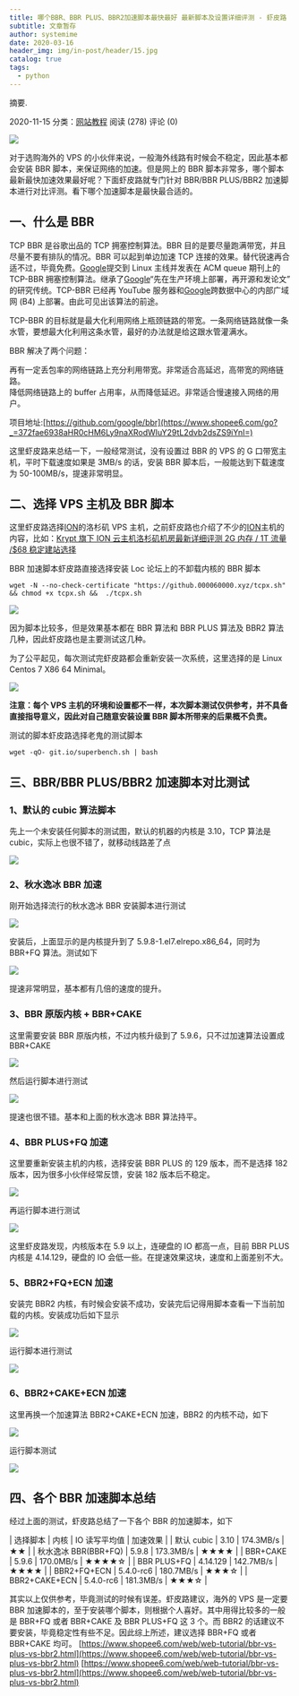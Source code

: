 ```yaml
---
title: 哪个BBR、BBR PLUS、BBR2加速脚本最快最好 最新脚本及设置详细评测 - 虾皮路
subtitle: 文章暂存
author: systemime
date: 2020-03-16
header_img: img/in-post/header/15.jpg
catalog: true
tags:
  - python
---
```

摘要.

<!-- more -->
2020-11-15 分类：[网站教程](https://www.shopee6.com/web/web-tutorial) 阅读 (278) 评论 (0)

[![](https://shopee6.flxzz.com/2020/11/20201115060936278.jpg!sh6)
](https://www.shopee6.com/go?_=0d5ef1350daHR0cHM6Ly9zaG9wZWU2LmZseHp6LmNvbS8yMDIwLzExLzIwMjAxMTE1MDYwOTM2Mjc4LmpwZw==)

对于选购海外的 VPS 的小伙伴来说，一般海外线路有时候会不稳定，因此基本都会安装 BBR 脚本，来保证网络的加速。但是网上的 BBR 脚本非常多，哪个脚本最新最快加速效果最好呢？下面虾皮路就专门针对 BBR/BBR PLUS/BBR2 加速脚本进行对比评测。看下哪个加速脚本是最快最合适的。

## 一、什么是 BBR

TCP BBR 是谷歌出品的 TCP 拥塞控制算法。BBR 目的是要尽量跑满带宽，并且尽量不要有排队的情况。BBR 可以起到单边加速 TCP 连接的效果。替代锐速再合适不过，毕竟免费。[Google](https://www.shopee6.com/tag/170 "View all posts in Google")提交到 Linux 主线并发表在 ACM queue 期刊上的 TCP-BBR 拥塞控制算法。继承了[Google](https://www.shopee6.com/tag/170 "View all posts in Google")“先在生产环境上部署，再开源和发论文” 的研究传统。TCP-BBR 已经再 YouTube 服务器和[Google](https://www.shopee6.com/tag/170 "View all posts in Google")跨数据中心的内部广域网 (B4) 上部署。由此可见出该算法的前途。

TCP-BBR 的目标就是最大化利用网络上瓶颈链路的带宽。一条网络链路就像一条水管，要想最大化利用这条水管，最好的办法就是给这跟水管灌满水。

BBR 解决了两个问题：

再有一定丢包率的网络链路上充分利用带宽。非常适合高延迟，高带宽的网络链路。  
降低网络链路上的 buffer 占用率，从而降低延迟。非常适合慢速接入网络的用户。

项目地址:[https://github.com/google/bbr](https://www.shopee6.com/go?_=372fae6938aHR0cHM6Ly9naXRodWIuY29tL2dvb2dsZS9iYnI=)

这里虾皮路来总结一下，一般经常测试，没有设置过 BBR 的 VPS 的 G 口带宽主机，平时下载速度如果是 3MB/s 的话，安装 BBR 脚本后，一般能达到下载速度为 50-100MB/s，提速非常明显。

## 二、选择 VPS 主机及 BBR 脚本

这里虾皮路选择[ION](https://www.shopee6.com/tag/44 "View all posts in ION")的洛杉矶 VPS 主机，之前虾皮路也介绍了不少的[ION](https://www.shopee6.com/tag/44 "View all posts in ION")主机的内容，比如：[Krypt 旗下 ION 云主机洛杉矶机房最新详细评测 2G 内存 / 1T 流量 /$68 稳定建站选择](https://www.shopee6.com/hosting/vps/krypt-ion-review.html)

BBR 加速脚本虾皮路直接选择安装 Loc 论坛上的不卸载内核的 BBR 脚本

    wget -N --no-check-certificate "https://github.000060000.xyz/tcpx.sh"  && chmod +x tcpx.sh &&  ./tcpx.sh

[![](https://shopee6.flxzz.com/2020/11/20201115053849370.jpg!sh6)
](https://www.shopee6.com/go?_=e72de36cb5aHR0cHM6Ly9zaG9wZWU2LmZseHp6LmNvbS8yMDIwLzExLzIwMjAxMTE1MDUzODQ5MzcwLmpwZw==)

因为脚本比较多，但是效果基本都在 BBR 算法和 BBR PLUS 算法及 BBR2 算法几种，因此虾皮路也是主要测试这几种。

为了公平起见，每次测试完虾皮路都会重新安装一次系统，这里选择的是 Linux Centos 7 X86 64 Minimal。

[![](https://shopee6.flxzz.com/2020/11/20201115053855123.jpg!sh6)
](https://www.shopee6.com/go?_=6d95d5c21caHR0cHM6Ly9zaG9wZWU2LmZseHp6LmNvbS8yMDIwLzExLzIwMjAxMTE1MDUzODU1MTIzLmpwZw==)

**注意：每个 VPS 主机的环境和设置都不一样，本次脚本测试仅供参考，并不具备直接指导意义，因此对自己随意安装设置 BBR 脚本所带来的后果概不负责。** 

测试的脚本虾皮路选择老鬼的测试脚本

    wget -qO- git.io/superbench.sh | bash

## 三、BBR/BBR PLUS/BBR2 加速脚本对比测试

### 1、默认的 cubic 算法脚本

先上一个未安装任何脚本的测试图，默认的机器的内核是 3.10，TCP 算法是 cubic，实际上也很不错了，就移动线路差了点

[![](https://shopee6.flxzz.com/2020/11/20201115053859465.jpg!sh6)
](https://www.shopee6.com/go?_=7db1397839aHR0cHM6Ly9zaG9wZWU2LmZseHp6LmNvbS8yMDIwLzExLzIwMjAxMTE1MDUzODU5NDY1LmpwZw==)

### 2、秋水逸冰 BBR 加速

刚开始选择流行的秋水逸冰 BBR 安装脚本进行测试

[![](https://shopee6.flxzz.com/2020/11/20201115053903934.jpg!sh6)
](https://www.shopee6.com/go?_=cc215b3e98aHR0cHM6Ly9zaG9wZWU2LmZseHp6LmNvbS8yMDIwLzExLzIwMjAxMTE1MDUzOTAzOTM0LmpwZw==)

安装后，上面显示的是内核提升到了 5.9.8-1.el7.elrepo.x86_64，同时为 BBR+FQ 算法。测试如下

[![](https://shopee6.flxzz.com/2020/11/20201115053907260.png!sh6)
](https://www.shopee6.com/go?_=ab8c514d70aHR0cHM6Ly9zaG9wZWU2LmZseHp6LmNvbS8yMDIwLzExLzIwMjAxMTE1MDUzOTA3MjYwLnBuZw==)

提速非常明显，基本都有几倍的速度的提升。

### 3、BBR 原版内核 + BBR+CAKE

这里需要安装 BBR 原版内核，不过内核升级到了 5.9.6，只不过加速算法设置成 BBR+CAKE

[![](https://shopee6.flxzz.com/2020/11/20201115053912901.png!sh6)
](https://www.shopee6.com/go?_=159811cb38aHR0cHM6Ly9zaG9wZWU2LmZseHp6LmNvbS8yMDIwLzExLzIwMjAxMTE1MDUzOTEyOTAxLnBuZw==)

然后运行脚本进行测试

[![](https://shopee6.flxzz.com/2020/11/20201115053916505.png!sh6)
](https://www.shopee6.com/go?_=a8cb7cb901aHR0cHM6Ly9zaG9wZWU2LmZseHp6LmNvbS8yMDIwLzExLzIwMjAxMTE1MDUzOTE2NTA1LnBuZw==)

提速也很不错。基本和上面的秋水逸冰 BBR 算法持平。

### 4、BBR PLUS+FQ 加速

这里要重新安装主机的内核，选择安装 BBR PLUS 的 129 版本，而不是选择 182 版本，因为很多小伙伴经常反馈，安装 182 版本后不稳定。

[![](https://shopee6.flxzz.com/2020/11/20201115053920834.png!sh6)
](https://www.shopee6.com/go?_=abae4dd412aHR0cHM6Ly9zaG9wZWU2LmZseHp6LmNvbS8yMDIwLzExLzIwMjAxMTE1MDUzOTIwODM0LnBuZw==)

再运行脚本进行测试

[![](https://shopee6.flxzz.com/2020/11/20201115053924283.png!sh6)
](https://www.shopee6.com/go?_=92bd33f00baHR0cHM6Ly9zaG9wZWU2LmZseHp6LmNvbS8yMDIwLzExLzIwMjAxMTE1MDUzOTI0MjgzLnBuZw==)

这里虾皮路发现，内核版本在 5.9 以上，连硬盘的 IO 都高一点，目前 BBR PLUS 内核是 4.14.129，硬盘的 IO 会低一些。在提速效果这块，速度和上面差别不大。

### 5、BBR2+FQ+ECN 加速

安装完 BBR2 内核，有时候会安装不成功，安装完后记得用脚本查看一下当前加载的内核。安装成功后如下显示

[![](https://shopee6.flxzz.com/2020/11/20201115053926332.png!sh6)
](https://www.shopee6.com/go?_=832c26b9fdaHR0cHM6Ly9zaG9wZWU2LmZseHp6LmNvbS8yMDIwLzExLzIwMjAxMTE1MDUzOTI2MzMyLnBuZw==)

运行脚本进行测试

[![](https://shopee6.flxzz.com/2020/11/20201115053929163.png!sh6)
](https://www.shopee6.com/go?_=f6a5216b9caHR0cHM6Ly9zaG9wZWU2LmZseHp6LmNvbS8yMDIwLzExLzIwMjAxMTE1MDUzOTI5MTYzLnBuZw==)

### 6、BBR2+CAKE+ECN 加速

这里再换一个加速算法 BBR2+CAKE+ECN 加速，BBR2 的内核不动，如下

[![](https://shopee6.flxzz.com/2020/11/20201115053933439.png!sh6)
](https://www.shopee6.com/go?_=b12974d493aHR0cHM6Ly9zaG9wZWU2LmZseHp6LmNvbS8yMDIwLzExLzIwMjAxMTE1MDUzOTMzNDM5LnBuZw==)

运行脚本测试

[![](https://shopee6.flxzz.com/2020/11/20201115053935658.png!sh6)
](https://www.shopee6.com/go?_=42f83235bdaHR0cHM6Ly9zaG9wZWU2LmZseHp6LmNvbS8yMDIwLzExLzIwMjAxMTE1MDUzOTM1NjU4LnBuZw==)

## 四、各个 BBR 加速脚本总结

经过上面的测试，虾皮路总结了一下各个 BBR 的加速脚本，如下

| 选择脚本 | 内核 | IO 读写平均值 | 加速效果 |
| 默认 cubic | 3.10 | 174.3MB/s | ★★ |
| 秋水逸冰 BBR(BBR+FQ) | 5.9.8 | 173.3MB/s | ★★★★ |
| BBR+CAKE | 5.9.6 | 170.0MB/s | ★★★★☆ |
| BBR PLUS+FQ | 4.14.129 | 142.7MB/s | ★★★★ |
| BBR2+FQ+ECN | 5.4.0-rc6 | 180.7MB/s | ★★★☆ |
| BBR2+CAKE+ECN | 5.4.0-rc6 | 181.3MB/s | ★★★☆ |

其实以上仅供参考，毕竟测试的时候有误差。虾皮路建议，海外的 VPS 是一定要 BBR 加速脚本的，至于安装哪个脚本，则根据个人喜好。其中用得比较多的一般是 BBR+FQ 或者 BBR+CAKE 及 BBR PLUS+FQ 这 3 个。而 BBR2 的话建议不要安装，毕竟稳定性有些不足。因此综上所述，建议选择 BBR+FQ 或者 BBR+CAKE 均可。 
 [https://www.shopee6.com/web/web-tutorial/bbr-vs-plus-vs-bbr2.html](https://www.shopee6.com/web/web-tutorial/bbr-vs-plus-vs-bbr2.html) 
 [https://www.shopee6.com/web/web-tutorial/bbr-vs-plus-vs-bbr2.html](https://www.shopee6.com/web/web-tutorial/bbr-vs-plus-vs-bbr2.html)
